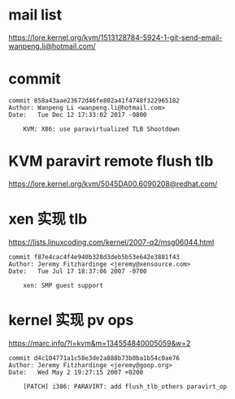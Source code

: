 # mail list
https://lore.kernel.org/kvm/1513128784-5924-1-git-send-email-wanpeng.li@hotmail.com/

# commit
```
commit 858a43aae23672d46fe802a41f4748f322965182
Author: Wanpeng Li <wanpeng.li@hotmail.com>
Date:   Tue Dec 12 17:33:02 2017 -0800

    KVM: X86: use paravirtualized TLB Shootdown
```

# KVM paravirt remote flush tlb

https://lore.kernel.org/kvm/5045DA00.6090208@redhat.com/

#  xen 实现 tlb

https://lists.linuxcoding.com/kernel/2007-q2/msg06044.html

```
commit f87e4cac4f4e940b328d3deb5b53e642e3881f43
Author: Jeremy Fitzhardinge <jeremy@xensource.com>
Date:   Tue Jul 17 18:37:06 2007 -0700

    xen: SMP guest support
```

# kernel 实现 pv ops 
https://marc.info/?l=kvm&m=134554840005059&w=2
```
commit d4c104771a1c58e3de2a888b73b0ba1b54c0ae76
Author: Jeremy Fitzhardinge <jeremy@goop.org>
Date:   Wed May 2 19:27:15 2007 +0200

    [PATCH] i386: PARAVIRT: add flush_tlb_others paravirt_op
```

